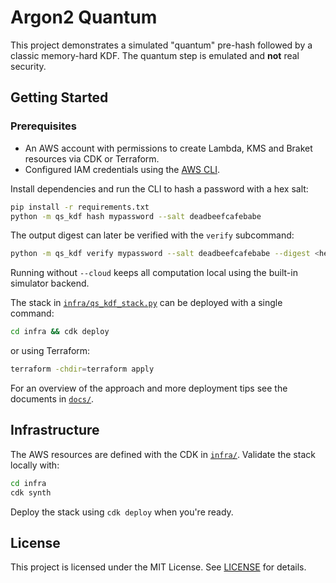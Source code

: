 # Argon2 Quantum

This project demonstrates a simulated "quantum" pre-hash followed by a classic
memory-hard KDF. The quantum step is emulated and **not** real security.

## Getting Started

### Prerequisites

- An AWS account with permissions to create Lambda, KMS and Braket resources via CDK or Terraform.
- Configured IAM credentials using the [AWS CLI](https://docs.aws.amazon.com/cli/).

Install dependencies and run the CLI to hash a password with a hex salt:

```bash
pip install -r requirements.txt
python -m qs_kdf hash mypassword --salt deadbeefcafebabe
```

The output digest can later be verified with the `verify` subcommand:

```bash
python -m qs_kdf verify mypassword --salt deadbeefcafebabe --digest <hex>
```

Running without `--cloud` keeps all computation local using the built-in
simulator backend.

The stack in [`infra/qs_kdf_stack.py`](infra/qs_kdf_stack.py) can be deployed
with a single command:

```bash
cd infra && cdk deploy
```

or using Terraform:

```bash
terraform -chdir=terraform apply
```

For an overview of the approach and more deployment tips see the documents in
[`docs/`](docs/).

## Infrastructure

The AWS resources are defined with the CDK in [`infra/`](infra/). Validate the
stack locally with:

```bash
cd infra
cdk synth
```

Deploy the stack using `cdk deploy` when you're ready.

## License

This project is licensed under the MIT License. See [LICENSE](LICENSE) for
details.
